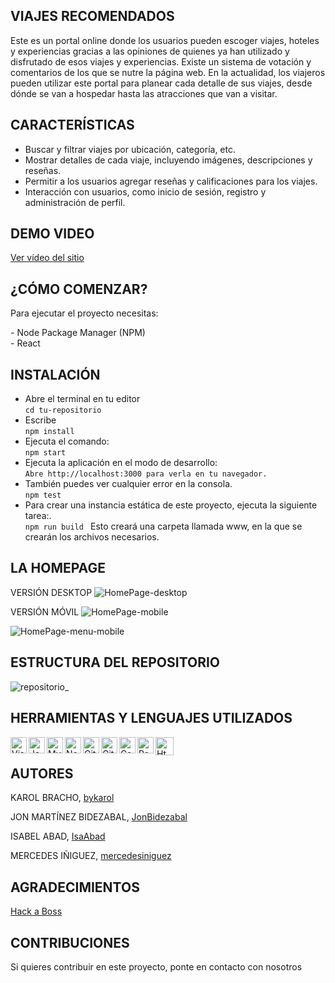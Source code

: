## VIAJES RECOMENDADOS

Este es un portal online donde los usuarios pueden escoger viajes, hoteles y experiencias gracias a las opiniones de quienes ya han utilizado y disfrutado de esos viajes y experiencias. Existe un sistema de votación y comentarios de los que se nutre la página web. En la actualidad, los viajeros pueden utilizar este portal para planear cada detalle de sus viajes, desde dónde se van a hospedar hasta las atracciones que van a visitar.

## CARACTERÍSTICAS

- Buscar y filtrar viajes por ubicación, categoría, etc.
- Mostrar detalles de cada viaje, incluyendo imágenes, descripciones y reseñas.
- Permitir a los usuarios agregar reseñas y calificaciones para los viajes.
- Interacción con usuarios, como inicio de sesión, registro y administración de perfil.

## DEMO VIDEO
[Ver vídeo del sitio](https://www.loom.com/share/cd220bb5cad942fdb91c23039a259404?sid=d55b0f7d-6f61-4270-9ce3-3ae5b9a3bcbf)

## ¿CÓMO COMENZAR?
Para ejecutar el proyecto necesitas:
<p>
- Node Package Manager (NPM)<br>
- React<br>
 </p>

## INSTALACIÓN
 
- Abre el terminal en tu editor<br>
`` cd tu-repositorio
`` 
- Escribe<br>
 `` npm install
``
- Ejecuta el comando:<br>
``npm start
``
- Ejecuta la aplicación en el modo de desarrollo:<br>
 ``Abre http://localhost:3000 para verla en tu navegador.
 ``
- También puedes ver cualquier error en la consola.<br>
``npm test
``
- Para crear una instancia estática de este proyecto, ejecuta la siguiente tarea:.<br>
``npm run build
``
Esto creará una carpeta llamada www, en la que se crearán los archivos necesarios.

## LA HOMEPAGE
VERSIÓN DESKTOP
![HomePage-desktop](https://github.com/JonBidezabal/viajesRecomendados/assets/124776420/e2ddabb1-6f5a-48a2-bbc9-d4ebe34f6059)
<br>

VERSIÓN MÓVIL
![HomePage-mobile](https://github.com/JonBidezabal/viajesRecomendados/assets/124776420/90979f29-0a1e-4c47-ad09-bfc481ae42ed)
<br>

![HomePage-menu-mobile](https://github.com/JonBidezabal/viajesRecomendados/assets/124776420/9c4366d8-ab00-433f-bb54-57e296fbac30)


## ESTRUCTURA DEL REPOSITORIO

![repositorio_](https://github.com/JonBidezabal/viajesRecomendados/assets/124776420/8a01b5bd-38ba-4bea-a952-291655f8d0aa)


 ## HERRAMIENTAS Y LENGUAJES UTILIZADOS
 <p>
<img align="left" alt="Visual Studio Code" width="26px" src="https://camo.githubusercontent.com/5fa137d222dde7b69acd22c6572a065ce3656e6ffa1f5e88c1b5c7a935af3cc6/68747470733a2f2f63646e2e6a7364656c6976722e6e65742f67682f64657669636f6e732f64657669636f6e2f69636f6e732f7673636f64652f7673636f64652d6f726967696e616c2e737667" data-canonical-src="https://cdn.jsdelivr.net/gh/devicons/devicon/icons/vscode/vscode-original.svg" style="max-width: 100%;">
<img align="left" alt="JavaScript" width="26px" src="https://camo.githubusercontent.com/442c452cb73752bb1914ce03fce2017056d651a2099696b8594ddf5ccc74825e/68747470733a2f2f63646e2e6a7364656c6976722e6e65742f67682f64657669636f6e732f64657669636f6e2f69636f6e732f6a6176617363726970742f6a6176617363726970742d6f726967696e616c2e737667" data-canonical-src="https://cdn.jsdelivr.net/gh/devicons/devicon/icons/javascript/javascript-original.svg" style="max-width: 100%;">
<img align="left" alt="MySQL" width="26px" src="https://camo.githubusercontent.com/2582ec2237a3a1fbd34e9b57332b72be27a7facb32abe7c2335e5f86e5f457a8/68747470733a2f2f63646e2e6a7364656c6976722e6e65742f67682f64657669636f6e732f64657669636f6e2f69636f6e732f6d7973716c2f6d7973716c2d6f726967696e616c2e737667" data-canonical-src="https://cdn.jsdelivr.net/gh/devicons/devicon/icons/mysql/mysql-original.svg" style="max-width: 100%;">
<img align="left" alt="Node.js" width="26px" src="https://camo.githubusercontent.com/900baefb89e187c8b32cdbb3b440d1502fe8f30a1a335cc5dc5868af0142f8b1/68747470733a2f2f63646e2e6a7364656c6976722e6e65742f67682f64657669636f6e732f64657669636f6e2f69636f6e732f6e6f64656a732f6e6f64656a732d6f726967696e616c2e737667" data-canonical-src="https://cdn.jsdelivr.net/gh/devicons/devicon/icons/nodejs/nodejs-original.svg" style="max-width: 100%;">
<img align="left" alt="GitHub" width="26px" src="https://midu.dev/images/tags/github.png" style="max-width: 100%;">
<img align="left" alt="Git" width="26px" src="https://midu.dev/images/tags/git.png" style="max-width: 100%;">
<img align="left" alt="Css" width="26px" src="https://midu.dev/images/tags/css.png" style="max-width: 100%;">
<link align="left width="26px" src="https://github.com/mercedesiniguez/mercedesiniguez/assets/124776420/07a4354d-cd67-434a-aa33-92bdb6241f83"
style="max-width: 100%;">
<img align="left" alt="React" width="26px" src="https://midu.dev/images/tags/react.png" style="max-width: 100%;">
  <img align="left" alt="Html5" width="29px" src="https://github.com/shsarv/TravelYaari/raw/master/resources/html.jpg" style="max-width: 100%;">
 </p><BR>

## AUTORES
  KAROL BRACHO, [bykarol](https://www.linkedin.com/in/karolbrachoyanez/)
  
  JON MARTÍNEZ BIDEZABAL, [JonBidezabal](https://www.linkedin.com/in/jonmartinezdev)
  
  ISABEL ABAD,  [IsaAbad](https://www.linkedin.com/in/isabel-abad-cami%C3%B1os/)
  
  MERCEDES IÑIGUEZ, [mercedesiniguez](https://www.linkedin.com/in/mercedes-iniguez-quintela-1424ba7/)

## AGRADECIMIENTOS
[Hack a Boss](https://www.hackaboss.com/)
    
## CONTRIBUCIONES
 Si quieres contribuir en este proyecto, ponte en contacto con nosotros
